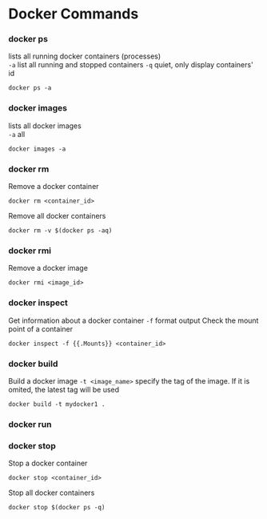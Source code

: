 # Docker Commands


### docker ps
lists all running docker containers (processes)  
`-a` list all running and stopped containers
`-q` quiet, only display containers' id
```
docker ps -a
```

### docker images
lists all docker images  
`-a` all
```
docker images -a
```

### docker rm
Remove a docker container  
```
docker rm <container_id>
```
Remove all docker containers  
```
docker rm -v $(docker ps -aq)
```


### docker rmi
Remove a docker image  
```
docker rmi <image_id>
```

### docker inspect
Get information about a docker container
`-f` format output
Check the mount point of a container
```
docker inspect -f {{.Mounts}} <container_id>
```



### docker build
Build a docker image
`-t <image_name>` specify the tag of the image. If it is omited, the latest tag will be used  
```
docker build -t mydocker1 .
```



### docker run



### docker stop
Stop a docker container 
```
docker stop <container_id>
```
Stop all docker containers  
```
docker stop $(docker ps -q)
```
